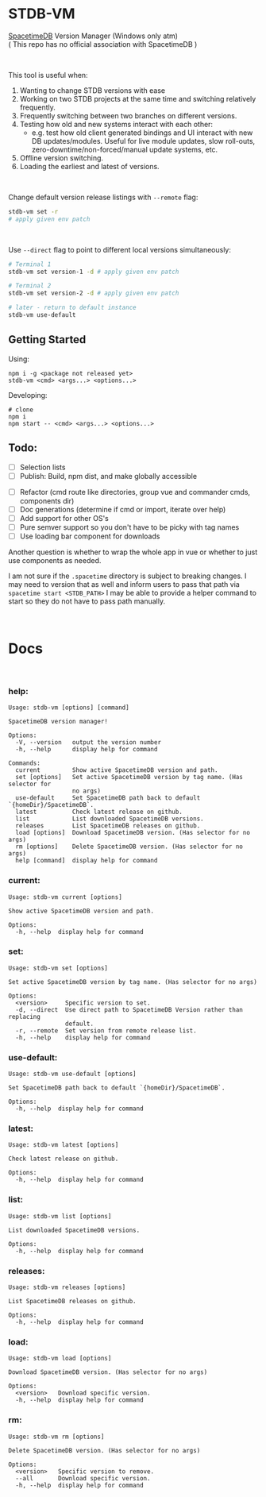 # STDB-VM
[SpacetimeDB](https://spacetimedb.com/) Version Manager (Windows only atm)<br/>
( This repo has no official association with SpacetimeDB )

<br/>

This tool is useful when:
1. Wanting to change STDB versions with ease
2. Working on two STDB projects at the same time and switching relatively frequently.
3. Frequently switching between two branches on different versions.
4. Testing how old and new systems interact with each other: 
    - e.g. test how old client generated bindings and UI interact with new DB updates/modules. Useful for live module updates, slow roll-outs, zero-downtime/non-forced/manual update systems, etc.
5. Offline version switching.
6. Loading the earliest and latest of versions.

<br/>

Change default version release listings with `--remote` flag:
```sh
stdb-vm set -r
# apply given env patch
```

<br/>

Use `--direct` flag to point to different local versions simultaneously:
```sh
# Terminal 1
stdb-vm set version-1 -d # apply given env patch

# Terminal 2
stdb-vm set version-2 -d # apply given env patch

# later - return to default instance
stdb-vm use-default 
```

## Getting Started

<!-- > Assumes you already have [SpacetimeDB](https://spacetimedb.com/install) installed -->

Using:
```shell
npm i -g <package not released yet>
stdb-vm <cmd> <args...> <options...>
```
<!--https://stackoverflow.com/a/39217735-->

Developing:
```shell
# clone
npm i
npm start -- <cmd> <args...> <options...>
```


## Todo:
- [ ] Selection lists
- [ ] Publish: Build, npm dist, and make globally accessible 
<!-- https://blog.logrocket.com/building-typescript-cli-node-js-commander/#making-cli-globally-accessible -->
<!-- https://stackoverflow.com/a/39217735 -->
- [ ] Refactor (cmd route like directories, group vue and commander cmds, components dir)
- [ ] Doc generations (determine if cmd or import, iterate over help)
- [ ] Add support for other OS's
- [ ] Pure semver support so you don't have to be picky with tag names
- [ ] Use loading bar component for downloads

Another question is whether to wrap the whole app in vue
or whether to just use components as needed.

I am not sure if the `.spacetime` directory is subject to breaking changes.
I may need to version that as well and inform users to pass that path via `spacetime start <STDB_PATH>`
I may be able to provide a helper command to start so they do not have to pass path manually.

<br/>

<!-- Insert Generated Docs Below `# Docs` -->
# Docs

<br/>


<h3>help:</h3>

```
Usage: stdb-vm [options] [command]

SpacetimeDB version manager!

Options:
  -V, --version   output the version number
  -h, --help      display help for command

Commands:
  current         Show active SpacetimeDB version and path.
  set [options]   Set active SpacetimeDB version by tag name. (Has selector for
                  no args)
  use-default     Set SpacetimeDB path back to default `{homeDir}/SpacetimeDB`.
  latest          Check latest release on github.
  list            List downloaded SpacetimeDB versions.
  releases        List SpacetimeDB releases on github.
  load [options]  Download SpacetimeDB version. (Has selector for no args)
  rm [options]    Delete SpacetimeDB version. (Has selector for no args)
  help [command]  display help for command
```

<h3>current:</h3>

```
Usage: stdb-vm current [options]

Show active SpacetimeDB version and path.

Options:
  -h, --help  display help for command
```

<h3>set:</h3>

```
Usage: stdb-vm set [options]

Set active SpacetimeDB version by tag name. (Has selector for no args)

Options:
  <version>     Specific version to set.
  -d, --direct  Use direct path to SpacetimeDB Version rather than replacing
                default.
  -r, --remote  Set version from remote release list.
  -h, --help    display help for command
```

<h3>use-default:</h3>

```
Usage: stdb-vm use-default [options]

Set SpacetimeDB path back to default `{homeDir}/SpacetimeDB`.

Options:
  -h, --help  display help for command
```

<h3>latest:</h3>

```
Usage: stdb-vm latest [options]

Check latest release on github.

Options:
  -h, --help  display help for command
```

<h3>list:</h3>

```
Usage: stdb-vm list [options]

List downloaded SpacetimeDB versions.

Options:
  -h, --help  display help for command
```

<h3>releases:</h3>

```
Usage: stdb-vm releases [options]

List SpacetimeDB releases on github.

Options:
  -h, --help  display help for command
```

<h3>load:</h3>

```
Usage: stdb-vm load [options]

Download SpacetimeDB version. (Has selector for no args)

Options:
  <version>   Download specific version.
  -h, --help  display help for command
```

<h3>rm:</h3>

```
Usage: stdb-vm rm [options]

Delete SpacetimeDB version. (Has selector for no args)

Options:
  <version>   Specific version to remove.
  --all       Download specific version.
  -h, --help  display help for command
```
